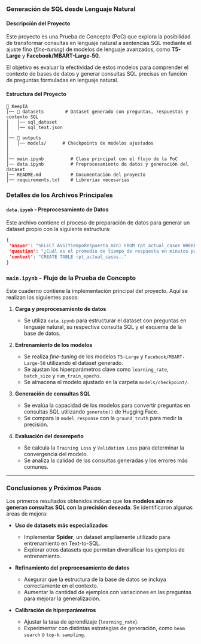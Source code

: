 ### Generación de SQL desde Lenguaje Natural

#### Descripción del Proyecto

Este proyecto es una Prueba de Concepto (PoC) que explora la posibilidad de transformar consultas en lenguaje natural a sentencias SQL mediante el ajuste fino (*fine-tuning*) de modelos de lenguaje avanzados, como **T5-Large** y **Facebook/MBART-Large-50**.

El objetivo es evaluar la efectividad de estos modelos para comprender el contexto de bases de datos y generar consultas SQL precisas en función de preguntas formuladas en lenguaje natural.

#### Estructura del Proyecto

```plaintext
📂 KeepIA
│── 📂 datasets        # Dataset generado con preguntas, respuestas y contexto SQL
│   │── sql_dataset       
│   │── sql_text.json     
│
│── 📂 outputs
│   │── models/      # Checkpoints de modelos ajustados
│
│
│── main.ipynb          # Clase principal con el flujo de la PoC
│── data.ipynb          # Preprocesamiento de datos y generación del dataset
│── README.md           # Documentación del proyecto
│── requirements.txt    # Librerías necesarias 
```
### Detalles de los Archivos Principales

####  `data.ipynb` - Preprocesamiento de Datos

Este archivo contiene el proceso de preparación de datos para generar un dataset propio con la siguiente estructura:

```json
{
 'answer': "SELECT AVG(tiempoRespuesta_min) FROM rpt_actual_casos WHERE Estado = 'En Proceso'",
 'question': "¿Cuál es el promedio de tiempo de respuesta en minutos para los casos en estado 'En Proceso'?",
 'context': "CREATE TABLE rpt_actual_casos.."
}
```
###  `main.ipynb` - Flujo de la Prueba de Concepto

Este cuaderno contiene la implementación principal del proyecto. Aquí se realizan los siguientes pasos:

1. **Carga y preprocesamiento de datos**
   - Se utiliza `data.ipynb` para estructurar el dataset con preguntas en lenguaje natural, su respectiva consulta SQL y el esquema de la base de datos.
   
2. **Entrenamiento de los modelos**
   - Se realiza *fine-tuning* de los modelos `T5-Large` y `Facebook/MBART-Large-50` utilizando el dataset generado.
   - Se ajustan los hiperparámetros clave como `learning_rate`, `batch_size` y `num_train_epochs`.
   - Se almacena el modelo ajustado en la carpeta `models/checkpoint/`.

3. **Generación de consultas SQL**
   - Se evalúa la capacidad de los modelos para convertir preguntas en consultas SQL utilizando `generate()` de Hugging Face.
   - Se compara la `model_response` con la `ground_truth` para medir la precisión.

4. **Evaluación del desempeño**
   - Se calcula la `Training Loss` y `Validation Loss` para determinar la convergencia del modelo.
   - Se analiza la calidad de las consultas generadas y los errores más comunes.

---

###  Conclusiones y Próximos Pasos

Los primeros resultados obtenidos indican que **los modelos aún no generan consultas SQL con la precisión deseada**. Se identificaron algunas áreas de mejora:

- **Uso de datasets más especializados**  
  - Implementar **Spider**, un dataset ampliamente utilizado para entrenamiento en Text-to-SQL.
  - Explorar otros datasets que permitan diversificar los ejemplos de entrenamiento.

- **Refinamiento del preprocesamiento de datos**  
  - Asegurar que la estructura de la base de datos se incluya correctamente en el contexto.
  - Aumentar la cantidad de ejemplos con variaciones en las preguntas para mejorar la generalización.

- **Calibración de hiperparámetros**  
  - Ajustar la tasa de aprendizaje (`learning_rate`).
  - Experimentar con distintas estrategias de generación, como `beam search` o `top-k sampling`.

